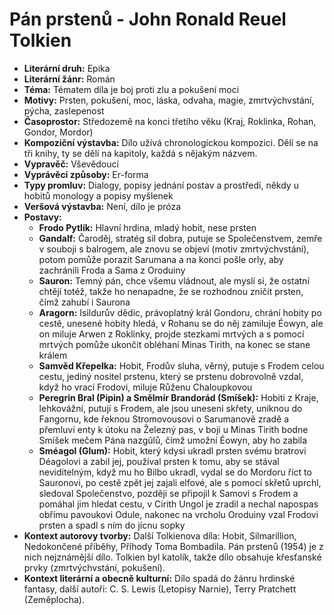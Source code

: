 # Pán prstenů - John Ronald Reuel Tolkien
- **Literární druh:** Epika
- **Literární žánr:** Román
- **Téma:** Tématem díla je boj proti zlu a pokušení moci
- **Motivy:** Prsten, pokušení, moc, láska, odvaha, magie, zmrtvýchvstání, pýcha, zaslepenost
- **Časoprostor:** Středozemě na konci třetího věku (Kraj, Roklinka, Rohan, Gondor, Mordor)
- **Kompoziční výstavba:** Dílo užívá chronologickou kompozici. Dělí se na tři knihy, ty se dělí na kapitoly, každá s nějakým názvem.
- **Vypravěč:** Vševědoucí
- **Vyprávěcí způsoby:** Er-forma
- **Typy promluv:** Dialogy, popisy jednání postav a prostředí, někdy u hobitů monology a popisy myšlenek
- **Veršová výstavba:** Není, dílo je próza
- **Postavy:**
  - **Frodo Pytlík:** Hlavní hrdina, mladý hobit, nese prsten
  - **Gandalf:** Čaroděj, stratég sil dobra, putuje se Společenstvem, zemře v souboji s balrogem, ale znovu se objeví (motiv zmrtvýchvstání), potom pomůže porazit Sarumana a na konci pošle orly, aby zachránili Froda a Sama z Oroduiny
  - **Sauron:** Temný pán, chce všemu vládnout, ale myslí si, že ostatní chtějí totéž, takže ho nenapadne, že se rozhodnou zničit prsten, čímž zahubí i Saurona
  - **Aragorn:** Isildurův dědic, právoplatný král Gondoru, chrání hobity po cestě, unesené hobity hledá, v Rohanu se do něj zamiluje Éowyn, ale on miluje Arwen z Roklinky, projde stezkami mrtvých a s pomocí mrtvých pomůže ukončit obléhaní Minas Tirith, na konec se stane králem
  - **Samvěd Křepelka:** Hobit, Frodův sluha, věrný, putuje s Frodem celou cestu, jediný nositel prstenu, který se prstenu dobrovolně vzdal, když ho vrací Frodovi, miluje Růženu Chaloupkovou
  - **Peregrin Bral (Pipin) a Smělmír Brandorád (Smíšek):** Hobiti z Kraje, lehkovážní, putují s Frodem, ale jsou uneseni skřety, uniknou do Fangornu, kde řeknou Stromovousovi o Sarumanově zradě a přemluví enty k útoku na Železný pas, v boji u Minas Tirith bodne Smíšek mečem Pána nazgûlů, čímž umožní Éowyn, aby ho zabila
  - **Sméagol (Glum):** Hobit, který kdysi ukradl prsten svému bratrovi Déagolovi a zabil jej, používal prsten k tomu, aby se stával neviditelným, když mu ho Bilbo ukradl, vydal se do Mordoru říct to Sauronovi, po cestě zpět jej zajali elfové, ale s pomocí skřetů uprchl, sledoval Společenstvo, později se připojil k Samovi s Frodem a pomáhal jim hledat cestu, v Cirith Ungol je zradil a nechal napospas obřímu pavoukovi Odule, nakonec na vrcholu Oroduiny vzal Frodovi prsten a spadl s ním do jícnu sopky
- **Kontext autorovy tvorby:** Další Tolkienova díla: Hobit, Silmarillion, Nedokončené příběhy, Příhody Toma Bombadila. Pán prstenů (1954) je z nich nejznámější dílo. Tolkien byl katolík, takže dílo obsahuje křesťanské prvky (zmrtvýchvstání, pokušení).
- **Kontext literární a obecně kulturní:** Dílo spadá do žánru hrdinské fantasy, další autoři: C. S. Lewis (Letopisy Narnie), Terry Pratchett (Zeměplocha).
